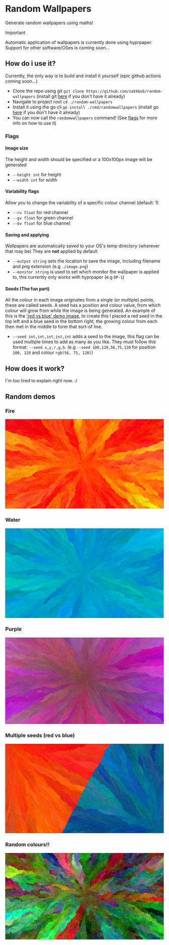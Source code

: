 # Random Wallpapers

Generate random wallpapers using maths!

> [!IMPORTANT]
> Automatic application of wallpapers is currently done using hyprpaper. 
> Support for other software/OSes is coming soon...

## How do i use it?

Currently, the only way is to build and install it yourself (epic github actions coming soon...)
- Clone the repo using git `git clone https://github.com/zakkbob/random-wallpapers` (install git [here](https://git-scm.com/downloads) if you don't have it already)
- Navigate to project root `cd ./random-wallpapers`
- Install it using the go cli `go install ./cmd/randomwallpapers` (install go [here](https://go.dev/doc/install) if you don't have it already)
- You can now call the `randomwallpapers` command! (See [flags](#flags) for more info on how to use it)

### Flags

#### Image size

The height and width should be specified or a 100x100px image will be generated

- `--height int` for height
- `--width int` for width

#### Variability flags

Allow you to change the variability of a specific colour channel (default: 1)

- `--rv float` for red channel
- `--gv float` for green channel
- `--bv float` for blue channel

#### Saving and applying

Wallpapers are automatically saved to your OS's temp directory (wherever that may be)
They are **not** applied by default

- `--output string` sets the location to save the image, including filename and png extension (e.g `./image.png`)
- `--monitor string` is used to set which monitor the wallpaper is applied to, this currently only works with hyprpaper (e.g `DP-1`)

#### Seeds (The fun part)

All the colour in each image originates from a single (or multiple) points, these are called seeds.
A seed has a position and colour value, from which colour will grow from while the image is being generated.
An example of this is the ['red vs blue' demo image](#multiple-seeds-red-vs-blue), to create this I placed a red seed in the top left and a blue seed in the bottom right, the growing colour from each then met in the middle to form that sort-of line.

- `--seed int,int,int,int,int` adds a seed to the image, this flag can be used multiple times to add as many as you like. They must follow this format: `--seed x,y,r,g,b`. (e.g `--seed 100,120,56,75,120` for position `100, 120` and colour `rgb(56, 75, 120)`) 

## How does it work?

I'm too tired to explain right now. :/

## Random demos

### Fire

![[](https://raw.githubusercontent.com/zakkbob/dynamic-wallpapers/refs/heads/main/demos/fire.png)](https://raw.githubusercontent.com/zakkbob/dynamic-wallpapers/refs/heads/main/demos/fire.png)

### Water

![[](https://raw.githubusercontent.com/zakkbob/dynamic-wallpapers/refs/heads/main/demos/ocean.png)](https://raw.githubusercontent.com/zakkbob/dynamic-wallpapers/refs/heads/main/demos/ocean.png)

### Purple

![[](https://raw.githubusercontent.com/zakkbob/dynamic-wallpapers/refs/heads/main/demos/purple.png)](https://raw.githubusercontent.com/zakkbob/dynamic-wallpapers/refs/heads/main/demos/purple.png)

### Multiple seeds (red vs blue)

![[](https://raw.githubusercontent.com/zakkbob/dynamic-wallpapers/refs/heads/main/demos/red-vs-blue.png)](https://raw.githubusercontent.com/zakkbob/dynamic-wallpapers/refs/heads/main/demos/red-vs-blue.png)

### Random colours!!

![[](https://raw.githubusercontent.com/zakkbob/dynamic-wallpapers/refs/heads/main/demos/random-colors.png)](https://raw.githubusercontent.com/zakkbob/dynamic-wallpapers/refs/heads/main/demos/random-colors.png)

